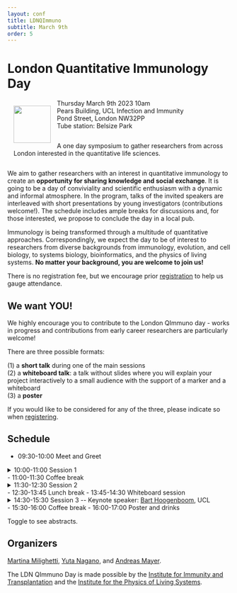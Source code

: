```yaml
---
layout: conf
title: LDNQImmuno
subtitle: March 9th
order: 5
---
```


<div class="titlebox">
  <h1>
  London Quantitative Immunology Day
  </h1>
  <img style="width:6em;margin-left:1em;margin-top:1em;margin-right:1em" src="../images/ldnqimmuno.png" align="left">
  <p style="text-align:left">
    Thursday March 9th 2023 10am <br /> 
    Pears Building, UCL Infection and Immunity <br />
    Pond Street, London NW32PP <br />
    Tube station: Belsize Park <br />
  </p>
  <p style="margin-top:0em;padding:1em">
    A one day symposium to gather researchers from across London interested in the quantitative life sciences.
  </p>
</div>

We aim to gather researchers with an interest in quantitative immunology to create an **opportunity for sharing knowledge and social exchange**. It is going to be a day of conviviality and scientific enthusiasm with a dynamic and informal atmosphere. In the program, talks of the invited speakers are interleaved with short presentations by young investigators (contributions welcome!). The schedule includes ample breaks for discussions and, for those interested, we propose to conclude the day in a local pub.

Immunology is being transformed through a multitude of quantitative approaches. Correspondingly, we expect the day to be of interest to researchers from diverse backgrounds from immunology, evolution, and cell biology, to systems biology, bioinformatics, and the physics of living systems. **No matter your background, you are welcome to join us!**

There is no registration fee, but we encourage prior [registration](https://forms.office.com/Pages/ResponsePage.aspx?id=_oivH5ipW0yTySEKEdmlwsefyMHuSa9KkArfAHERWzNUQ0tOMlJIMElFUEVLNTM0T0RHMk9XSDZaSy4u) to help us gauge attendance.

## We want YOU!

We highly encourage you to contribute to the London QImmuno day - works in progress and contributions from early career researchers are particularly welcome!

There are three possible formats:

(1) a **short talk** during one of the main sessions  
(2) a **whiteboard talk**: a talk without slides where you will explain your project interactively to a small audience with the support of a marker and a whiteboard  
(3) a **poster** 

If you would like to be considered for any of the three, please indicate so when [registering](https://forms.office.com/Pages/ResponsePage.aspx?id=_oivH5ipW0yTySEKEdmlwsefyMHuSa9KkArfAHERWzNUQ0tOMlJIMElFUEVLNTM0T0RHMk9XSDZaSy4u).

## Schedule

- 09:30-10:00 Meet and Greet  
<details>
<summary>
10:00-11:00 Session 1  
</summary>
To be announced
</details>
- 11:00-11:30 Coffee break  
<details>
<summary>
11:30-12:30 Session 2  
</summary>
To be announced
</details>
- 12:30-13:45 Lunch break
- 13:45-14:30 Whiteboard session  
<details>
<summary>
14:30-15:30 Session 3 -- Keynote speaker: <a href="https://www.hoogenboom-lab.com/">Bart Hoogenboom</a>, UCL
</summary>
  <h3>Physical membrane properties protect cytotoxic T cells from suicide</h3>
  <p>To eliminate virus-infected and tumour cells, cytotoxic T cells form a synapse with their target, in which they release pro-apoptotic granzymes as well as pore forming proteins called perforin. Perforin punches holes in the target membrane to facilitate cell entry for the granzymes, which next initiate a signalling cascade leading to programmed cell death (apoptosis). It has long been a mystery what protected the T cells from being targeted by the proteins they secrete to kill their targets. I will report on recent studies that have identified such self-protection mechanisms based on the physical properties of the T cell membrane. Notably, enhanced lipid order and packing reduce perforin binding, whereas externalisation of negatively charged lipids results in local deactivation of perforin. This raises the yet unanswered question if similar membrane-based protection could be used by cancer cells to evade immune killing.
  </p>
</details>
- 15:30-16:00 Coffee break  
- 16:00-17:00 Poster and drinks  

Toggle to see abstracts.

## Organizers

[Martina Milighetti](https://twitter.com/martina_milig), [Yuta Nagano](https://www.yutanagano.com/), and [Andreas Mayer](https://qimmuno.com/).

The LDN QImmuno Day is made possible by the [Institute for Immunity and Transplantation](https://www.ucl.ac.uk/immunity-transplantation/ucl-institute-immunity-and-transplantation) and the [Institute for the Physics of Living Systems](https://www.ucl.ac.uk/physics-living-systems/institute-physics-living-systems).
